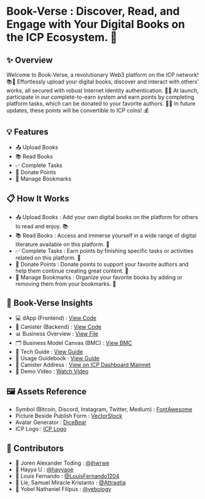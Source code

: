 # Book-Verse : Discover, Read, and Engage with Your Digital Books on the ICP Ecosystem. 🚀

## ✨ Overview
Welcome to Book-Verse, a revolutionary Web3 platform on the ICP network! 📚🚀 Effortlessly upload your digital books, discover and interact with others' works, all secured with robust Internet Identity authentication. 🌟📖 At launch, participate in our complete-to-earn system and earn points by completing platform tasks, which can be donated to your favorite authors. 🎉💖 In future updates, these points will be convertible to ICP coins! 💰

## 💡 Features
- 📤 Upload Books
- 📚 Read Books
- ✅ Complete Tasks
- 💸 Donate Points
- 🔖 Manage Bookmarks
  
## 📋 How It Works
- 📤 Upload Books : Add your own digital books on the platform for others to read and enjoy. 📚
- 📚 Read Books : Access and immerse yourself in a wide range of digital literature available on this platform. 🌟
- ✅ Complete Tasks : Earn points by finishing specific tasks or activities related on this platform. 🎯
- 💸 Donate Points : Donate points to support your favorite authors and help them continue creating great content. 🌟
- 🔖 Manage Bookmarks : Organize your favorite books by adding or removing them from your bookmarks. 📌
  
## 🚀 Book-Verse Insights
- 💻 dApp (Frontend) : [View Code](https://github.com/yebology/bookverse-dapp.git)
- 🔧 Canister (Backend) :  [View Code](https://github.com/yebology/bookverse-canister.git)
- 📊 Business Overview : [View File](https://drive.google.com/file/d/1hH-4cnd8Fuf96KrS6yTWGhvksu1YdWPN/view?usp=sharing)
- 🗂️ Business Model Canvas (BMC) : [View BMC](https://drive.google.com/file/d/1KUn8B8duvGIaEGJ59gEGBHOAi0BfGy4n/view?usp=sharing)
- 📝 Tech Guide : [View Guide](https://github.com/yebology/bookverse-tech.git)
- 📖 Usage Guidebook : [View Guide](https://drive.google.com/file/d/1wHj_tpWtB7PM8AdQTmIN2MYQDgErUv_E/view?usp=sharing)
- 📜 Canister Address : [View on ICP Dashboard Mainnet](https://dashboard.internetcomputer.org/canister/bczox-miaaa-aaaap-qhypa-cai)
- 🎥 Demo Video : [Watch Video](https://drive.google.com/file/d/1tiJMe89o_xEN3rcA4epnErPF61nOnrdX/view?usp=sharing)

## 🖼️ Assets Reference
- Symbol (Bitcoin, Discord, Instagram, Twitter, Medium) : [FontAwesome](https://fontawesome.com/)
- Picture Beside Publish Form : [VectorStock](https://www.vectorstock.com/royalty-free-vector/blue-dot-wave-pattern-digital-vector-50803791)
- Avatar Generator : [DiceBear](https://www.dicebear.com/)
- ICP Logo : [ICP Logo](https://cryptologos.cc/internet-computer)

## 🤝 Contributors
- 🧑 Joren Alexander Toding : [@jhwrwe](https://github.com/jhwrwe)
- 🧑 Hayya U : [@hayyaoe](https://github.com/hayyaoe)
- 🧑 Louis Fernando : [@LouisFernando1204](https://github.com/LouisFernando1204)
- 🧑 Lie, Samuel Miracle Kristanto : [@Attraqtia](https://github.com/Attraqtia)
- 🧑 Yobel Nathaniel Filipus : [@yebology](https://github.com/yebology)
